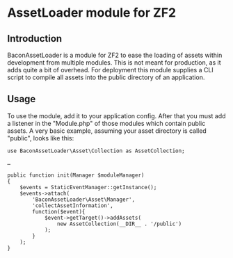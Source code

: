 AssetLoader module for ZF2
==========================

Introduction
------------
BaconAssetLoader is a module for ZF2 to ease the loading of assets within
development from multiple modules. This is not meant for production, as it adds
quite a bit of overhead. For deployment this module supplies a CLI script to
compile all assets into the public directory of an application.

Usage
-----
To use the module, add it to your application config. After that you must add
a listener in the "Module.php" of those modules which contain public assets. A
very basic example, assuming your asset directory is called "public", looks like
this:

    use BaconAssetLoader\Asset\Collection as AssetCollection;

    …

    public function init(Manager $moduleManager)
    {
        $events = StaticEventManager::getInstance();
        $events->attach(
            'BaconAssetLoader\Asset\Manager',
            'collectAssetInformation',
            function($event){           
                $event->getTarget()->addAssets(
                    new AssetCollection(__DIR__ . '/public')
                );
            }
        );
    }
